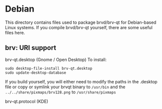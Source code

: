 
Debian
====================
This directory contains files used to package brvd/brv-qt
for Debian-based Linux systems. If you compile brvd/brv-qt yourself, there are some useful files here.

## brv: URI support ##


brv-qt.desktop  (Gnome / Open Desktop)
To install:

	sudo desktop-file-install brv-qt.desktop
	sudo update-desktop-database

If you build yourself, you will either need to modify the paths in
the .desktop file or copy or symlink your brvqt binary to `/usr/bin`
and the `../../share/pixmaps/brv128.png` to `/usr/share/pixmaps`

brv-qt.protocol (KDE)

